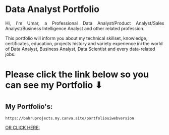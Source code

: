 # Data Analyst Portfolio

<p align="justify"> Hi, i'm Umar, a Professional Data Analyst/Product Analyst/Sales Analyst/Business Intelligence Analyst and other related profession.

This portfolio will inform you about my technical
skillset, knowledge, certificates, education, projects
history and variety experience ini the world of Data
Analyst, Business Analyst, Data Scientist and every
data-related jobs. </p>

# Please click the link below so you can see my Portfolio ⬇
#
## My Portfolio's:
```
https://bahruprojects.my.canva.site/portfoliouiwebversion
```
[OR CLICK HERE:](https://bahruprojects.my.canva.site/portfoliouiwebversion)
 

